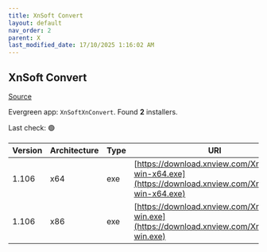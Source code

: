```yaml
---
title: XnSoft Convert
layout: default
nav_order: 2
parent: X
last_modified_date: 17/10/2025 1:16:02 AM
---
```


## XnSoft Convert

[Source](https://www.xnview.com/en/xnconvert/)

Evergreen app: `XnSoftXnConvert`. Found **2** installers.

Last check: 🟢

| Version | Architecture | Type | URI                                                                                                    |
| ------- | ------------ | ---- | ------------------------------------------------------------------------------------------------------ |
| 1.106   | x64          | exe  | [https://download.xnview.com/XnConvert-win-x64.exe](https://download.xnview.com/XnConvert-win-x64.exe) |
| 1.106   | x86          | exe  | [https://download.xnview.com/XnConvert-win.exe](https://download.xnview.com/XnConvert-win.exe)         |
